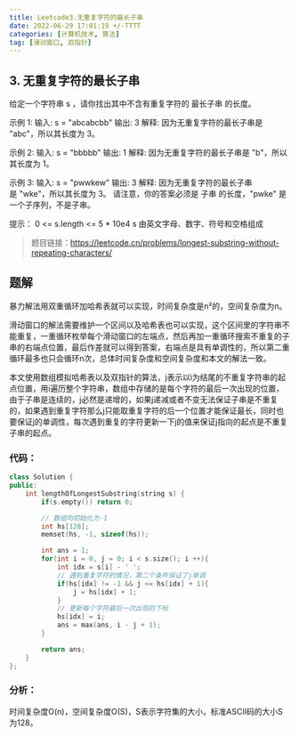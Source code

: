 ```yaml
---
title: Leetcode3.无重复字符的最长子串
date: 2022-06-29 17:01:19 +/-TTTT
categories: [计算机技术, 算法]
tag: [滑动窗口, 双指针]
---
```


## 3. 无重复字符的最长子串
给定一个字符串 s ，请你找出其中不含有重复字符的 最长子串 的长度。

示例 1:
输入: s = "abcabcbb"
输出: 3 
解释: 因为无重复字符的最长子串是 "abc"，所以其长度为 3。

示例 2:
输入: s = "bbbbb"
输出: 1
解释: 因为无重复字符的最长子串是 "b"，所以其长度为 1。

示例 3:
输入: s = "pwwkew"
输出: 3
解释: 因为无重复字符的最长子串是 "wke"，所以其长度为 3。
请注意，你的答案必须是 子串 的长度，"pwke" 是一个子序列，不是子串。

提示：
0 <= s.length <= 5 * 10e4
s 由英文字母、数字、符号和空格组成

> 题目链接：https://leetcode.cn/problems/longest-substring-without-repeating-characters/

## 题解
暴力解法用双重循环加哈希表就可以实现，时间复杂度是n²的，空间复杂度为n。

滑动窗口的解法需要维护一个区间以及哈希表也可以实现，这个区间里的字符串不能重复，一重循环枚举每个滑动窗口的左端点，然后再加一重循环搜索不重复的子串的右端点位置，最后作差就可以得到答案，右端点是具有单调性的，所以第二重循环最多也只会循环n次，总体时间复杂度和空间复杂度和本文的解法一致。

本文使用数组模拟哈希表以及双指针的算法，j表示以i为结尾的不重复字符串的起点位置，用i遍历整个字符串，数组中存储的是每个字符的最后一次出现的位置，由于子串是连续的，j必然是递增的，如果j递减或者不变无法保证子串是不重复的，如果遇到重复字符那么j只能取重复字符的后一个位置才能保证最长，同时也要保证j的单调性，每次遇到重复的字符更新一下j的值来保证j指向的起点是不重复子串的起点。

### 代码：
```cpp
class Solution {
public:
    int lengthOfLongestSubstring(string s) {
        if(s.empty()) return 0;

        // 数组均初始化为-1
        int hs[128];
        memset(hs, -1, sizeof(hs));

        int ans = 1;
        for(int i = 0, j = 0; i < s.size(); i ++){
            int idx = s[i] - ' ';
            // 遇到重复字符的情况，第二个条件保证了j单调
            if(hs[idx] != -1 && j <= hs[idx] + 1){
                j = hs[idx] + 1;
            }
            // 更新每个字符最后一次出现的下标
            hs[idx] = i;
            ans = max(ans, i - j + 1);
        }

        return ans;
    }
};
```
### 分析：
时间复杂度O(n)，空间复杂度O(S)，S表示字符集的大小，标准ASCII码的大小S为128。
